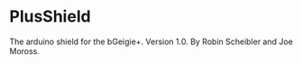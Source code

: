PlusShield
==========

The arduino shield for the bGeigie+. Version 1.0.
By Robin Scheibler and Joe Moross.
